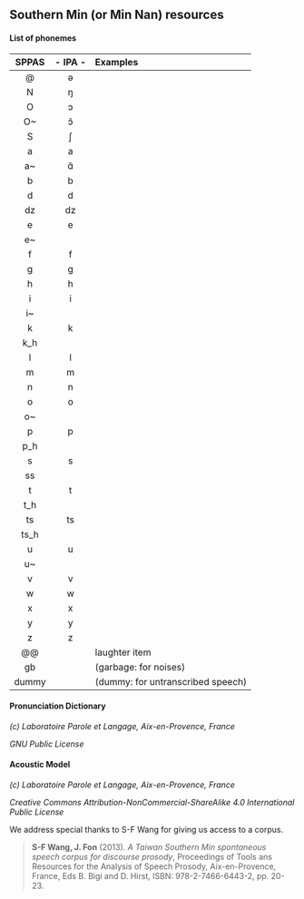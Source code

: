 ## Southern Min (or Min Nan) resources

#### List of phonemes

| SPPAS  | - IPA - | Examples           |
|:------:|:-------:|:-------------------|
|   @    |   ə     |                    |
|   N    |   ŋ     |                    |
|   O    |   ɔ     |                    |
|   O~   |   ɔ̃     |                    |
|   S    |   ʃ     |                    |
|   a    |   a     |                      |
|   a~   |   ɑ̃     |                      |
|   b    |   b     |                      |
|   d    |   d     |                      |
|   dz   |   dz    |                      |
|   e    |   e     |                      |
|   e~   |         |                      |
|   f    |   f     |                      |
|   g    |   g     |                      |
|   h    |   h     |                      |
|   i    |   i     |                      |
|   i~   |         |                      |
|   k    |   k     |                      |
|   k_h  |         |                      |
|   l    |   l     |                      |
|   m    |   m     |                      |
|   n    |   n     |                      |
|   o    |   o     |                      |
|   o~   |         |                      |
|   p    |   p     |                      |
|   p_h  |         |                      |
|   s    |   s     |                      |
|   ss   |         |                      |
|   t    |   t     |                      |
|   t_h  |         |                      |
|   ts   |  ts     |                      |
|   ts_h |         |                      |
|   u    |  u      |                      |
|   u~   |         |                      |
|   v    |   v     |                      |
|   w    |   w     |                      |
|   x    |   x     |                      |
|   y    |   y     |                      |
|   z    |   z     |                      |
| @@     |         | laughter item        |
| gb     |         | (garbage: for noises) |
| dummy  |         | (dummy: for untranscribed speech) |


#### Pronunciation Dictionary


*(c) Laboratoire Parole et Langage, Aix-en-Provence, France*

*GNU Public License*


#### Acoustic Model

*(c) Laboratoire Parole et Langage, Aix-en-Provence, France*

*Creative Commons Attribution-NonCommercial-ShareAlike 4.0 International Public License*

We address special thanks to S-F Wang for giving us access to a corpus.

>**S-F Wang, J. Fon** (2013).
>*A Taiwan Southern Min spontaneous speech corpus for discourse prosody*,
>Proceedings of Tools ans Resources for the Analysis of Speech Prosody, Aix-en-Provence, France,
>Eds B. Bigi and D. Hirst, ISBN: 978-2-7466-6443-2, pp. 20-23.

